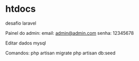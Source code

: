 # htdocs

desafio laravel

Painel do admin: email: admin@admin.com 
senha: 12345678

Editar dados mysql

Comandos: 
php artisan migrate 
php artisan db:seed
